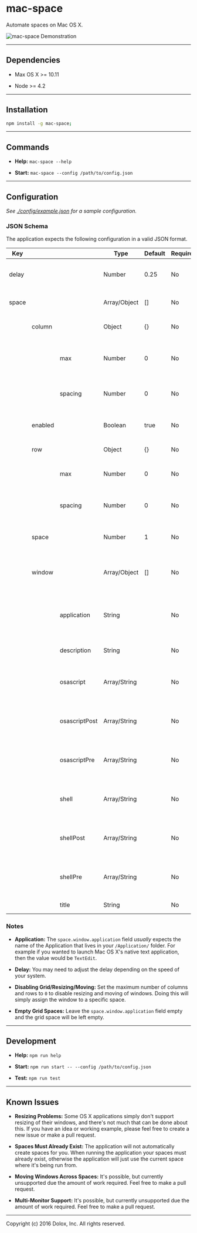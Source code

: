 # mac-space

Automate spaces on Mac OS X.

![mac-space Demonstration](https://github.com/dolox/mac-space/blob/gh-pages/img/demonstration.gif?raw=true)

---

## Dependencies

- Max OS X >= 10.11

- Node >= 4.2

---

## Installation

```bash
npm install -g mac-space;
```

---

## Commands

- **Help:** `mac-space --help`

- **Start:** `mac-space --config /path/to/config.json`

---

## Configuration

*See [./config/example.json](./config/example.json) for a sample configuration.*

### JSON Schema

The application expects the following configuration in a valid JSON format.

| Key   |         |               | Type         | Default | Required | Description                                                |
|-------|---------|---------------|--------------|---------|----------|------------------------------------------------------------|
| delay |         |               | Number       | 0.25    | No       | The delay between launching windows.                       |
| space |         |               | Array/Object | []      | No       | The configuration for the space.                           |
|       | column  |               | Object       | {}      | No       | The grid columns configuration.                            |
|       |         | max           | Number       | 0       | No       | The maximum number of columns to allow.                    |
|       |         | spacing       | Number       | 0       | No       | The number of pixels to space the columns with.            |
|       | enabled |               | Boolean      | true    | No       | Whether the space is enabled or not.                       |
|       | row     |               | Object       | {}      | No       | The grid rows configuration.                               |
|       |         | max           | Number       | 0       | No       | The maximum number of rows to allow.                       |
|       |         | spacing       | Number       | 0       | No       | The number of pixels to space the rows with.               |
|       | space   |               | Number       | 1       | No       | The Mac OS X space to assign the windows to.               |
|       | window  |               | Array/Object | []      | No       | The configuration for each of the windows for the space.   |
|       |         | application   | String       |         | No       | The name of the application recognizable by AppleScript.   |
|       |         | description   | String       |         | No       | A description for the window.                              |
|       |         | osascript     | Array/String |         | No       | Invoke OSA commands to assist with launching the window.   |
|       |         | osascriptPost | Array/String |         | No       | Invoke OSA commands after the window has launched.         |
|       |         | osascriptPre  | Array/String |         | No       | Invoke OSA commands before the window has launched.        |
|       |         | shell         | Array/String |         | No       | Invoke shell commands to assist with launching the window. |
|       |         | shellPost     | Array/String |         | No       | Invoke shell commands after the window has launched.       |
|       |         | shellPre      | Array/String |         | No       | Invoke shell commands before the window has launched.      |
|       |         | title         | String       |         | No       | The title for the window.                                  |

### Notes

- **Application:** The `space.window.application` field *usually* expects the name of the Application that lives in your `/Application/` folder. For example if you wanted to launch Mac OS X's native text application, then the value would be `TextEdit`.

- **Delay:** You may need to adjust the delay depending on the speed of your system.

- **Disabling Grid/Resizing/Moving:** Set the maximum number of columns and rows to `0` to disable resizing and moving of windows. Doing this will simply assign the window to a specific space.

- **Empty Grid Spaces:** Leave the `space.window.application` field empty and the grid space will be left empty.

---

## Development

- **Help:** `npm run help`

- **Start:** `npm run start -- --config /path/to/config.json`

- **Test:** `npm run test`

---

## Known Issues

- **Resizing Problems:** Some OS X applications simply don't support resizing of their windows, and there's not much that can be done about this. If you have an idea or working example, please feel free to create a new issue or make a pull request.

- **Spaces Must Already Exist:** The application will not automatically create spaces for you. When running the application your spaces must already exist, otherwise the application will just use the current space where it's being run from.

- **Moving Windows Across Spaces:** It's possible, but currently unsupported due the amount of work required. Feel free to make a pull request.

- **Multi-Monitor Support:** It's possible, but currently unsupported due the amount of work required. Feel free to make a pull request.

---

Copyright (c) 2016 Dolox, Inc. All rights reserved.
